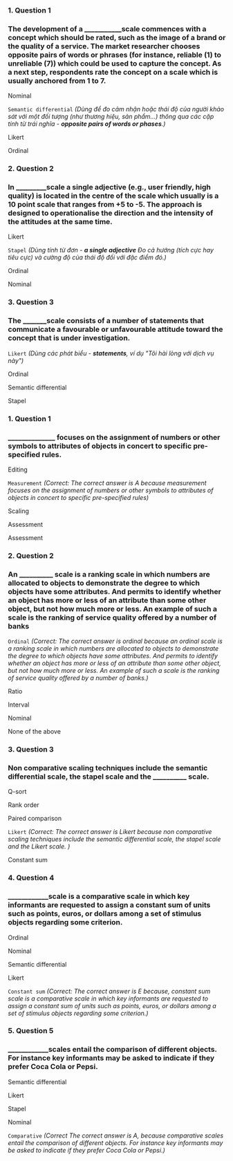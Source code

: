 ### 1. Question 1
### The development of a ___________scale commences with a concept which should be rated, such as the image of a brand or the quality of a service. The market researcher chooses opposite pairs of words or phrases (for instance, reliable (1) to unreliable (7)) which could be used to capture the concept. As a next step, respondents rate the concept on a scale which is usually anchored from 1 to 7.


Nominal



``Semantic differential``
_(Dùng để đo cảm nhận hoặc thái độ của người khảo sát với một đối tượng (như thương hiệu, sản phẩm...) thông qua các cặp tính từ trái nghĩa - **opposite pairs of words or phases**.)_


Likert



Ordinal

 


### 2. Question 2
### In _________scale a single adjective (e.g., user friendly, high quality) is located in the centre of the scale which usually is a 10 point scale that ranges from +5 to -5. The approach is designed to operationalise the direction and the intensity of the attitudes at the same time. 


Likert  



``Stapel``
_(Dùng tính từ đơn - **a single adjective** Đo cả hướng (tích cực hay tiêu cực) và cường độ của thái độ đối với đặc điểm đó.)_


Ordinal



Nominal




### 3. Question 3
### The _______scale consists of a number of statements that communicate a favourable or unfavourable attitude toward the concept that is under investigation.


``Likert``
_(Dùng các phát biểu - **statements**, ví dụ "Tôi hài lòng với dịch vụ này")_


Ordinal



Semantic differential



Stapel



### 1. Question 1
### ______________ focuses on the assignment of numbers or other symbols to attributes of objects in concert to specific pre-specified rules.


Editing



``Measurement``
_(Correct:
The correct answer is A because measurement focuses on the assignment of numbers or other symbols to attributes of objects in concert to specific pre-specified rules)_


Scaling  



Assessment



Assessment




### 2. Question 2
### An __________ scale is a ranking scale in which numbers are allocated to objects to demonstrate the degree to which objects have some attributes. And permits to identify whether an object has more or less of an attribute than some other object, but not how much more or less. An example of such a scale is the ranking of service quality offered by a number of banks


``Ordinal``
_(Correct:
The correct answer is ordinal because an ordinal scale is a ranking scale in which numbers are allocated to objects to demonstrate the degree to which objects have some attributes. And permits to identify whether an object has more or less of an attribute than some other object, but not how much more or less. An example of such a scale is the ranking of service quality offered by a number of banks.)_


Ratio



Interval



Nominal



None of the above




### 3. Question 3
### Non comparative scaling techniques include the semantic differential scale, the stapel scale and the __________ scale.


Q-sort



Rank order



Paired comparison



``Likert``
_(Correct:
The correct answer is Likert because non comparative scaling techniques include the semantic differential scale, the stapel scale and the Likert scale. )_


Constant sum




### 4. Question 4
### ____________scale is a comparative scale in which key informants are requested to assign a constant sum of units such as points, euros, or dollars among a set of stimulus objects regarding some criterion.


Ordinal



Nominal



Semantic differential



Likert



``Constant sum``
_(Correct:
The correct answer is E because, constant sum scale is a comparative scale in which key informants are requested to assign a constant sum of units such as points, euros, or dollars among a set of stimulus objects regarding some criterion.)_



### 5. Question 5
### ____________scales entail the comparison of different objects. For instance key informants may be asked to indicate if they prefer Coca Cola or Pepsi.


Semantic differential



Likert



Stapel



Nominal



``Comparative``
_(Correct
The correct answer is A, because comparative scales entail the comparison of different objects. For instance key informants may be asked to indicate if they prefer Coca Cola or Pepsi.)_

